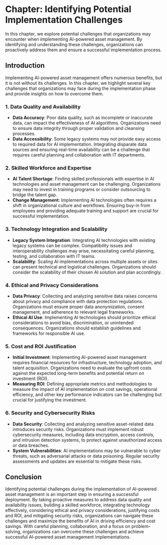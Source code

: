 Chapter: Identifying Potential Implementation Challenges
========================================================

In this chapter, we explore potential challenges that organizations may encounter when implementing AI-powered asset management. By identifying and understanding these challenges, organizations can proactively address them and ensure a successful implementation process.

Introduction
------------

Implementing AI-powered asset management offers numerous benefits, but it is not without its challenges. In this chapter, we highlight several key challenges that organizations may face during the implementation phase and provide insights on how to overcome them.

### 1. Data Quality and Availability

* **Data Accuracy**: Poor data quality, such as incomplete or inaccurate data, can impact the effectiveness of AI algorithms. Organizations need to ensure data integrity through proper validation and cleansing processes.
* **Data Accessibility**: Some legacy systems may not provide easy access to required data for AI implementation. Integrating disparate data sources and ensuring real-time availability can be a challenge that requires careful planning and collaboration with IT departments.

### 2. Skilled Workforce and Expertise

* **AI Talent Shortage**: Finding skilled professionals with expertise in AI technologies and asset management can be challenging. Organizations may need to invest in training programs or consider outsourcing to bridge the talent gap.
* **Change Management**: Implementing AI technologies often requires a shift in organizational culture and workflows. Ensuring buy-in from employees and providing adequate training and support are crucial for successful implementation.

### 3. Technology Integration and Scalability

* **Legacy System Integration**: Integrating AI technologies with existing legacy systems can be complex. Compatibility issues and interoperability challenges may arise, necessitating careful planning, testing, and collaboration with IT teams.
* **Scalability**: Scaling AI implementations across multiple assets or sites can present technical and logistical challenges. Organizations should consider the scalability of their chosen AI solution and plan accordingly.

### 4. Ethical and Privacy Considerations

* **Data Privacy**: Collecting and analyzing sensitive data raises concerns about privacy and compliance with data protection regulations. Organizations must ensure proper data anonymization, consent management, and adherence to relevant legal frameworks.
* **Ethical AI Use**: Implementing AI technologies should prioritize ethical considerations to avoid bias, discrimination, or unintended consequences. Organizations should establish guidelines and frameworks for responsible AI use.

### 5. Cost and ROI Justification

* **Initial Investment**: Implementing AI-powered asset management requires financial resources for infrastructure, technology adoption, and talent acquisition. Organizations need to evaluate the upfront costs against the expected long-term benefits and potential return on investment (ROI).
* **Measuring ROI**: Defining appropriate metrics and methodologies to measure the impact of AI implementation on cost savings, operational efficiency, and other key performance indicators can be challenging but crucial for justifying the investment.

### 6. Security and Cybersecurity Risks

* **Data Security**: Collecting and analyzing sensitive asset-related data introduces security risks. Organizations must implement robust cybersecurity measures, including data encryption, access controls, and intrusion detection systems, to protect against unauthorized access or data breaches.
* **System Vulnerabilities**: AI implementations may be vulnerable to cyber threats, such as adversarial attacks or data poisoning. Regular security assessments and updates are essential to mitigate these risks.

Conclusion
----------

Identifying potential challenges during the implementation of AI-powered asset management is an important step in ensuring a successful deployment. By taking proactive measures to address data quality and availability issues, building a skilled workforce, integrating technology effectively, considering ethical and privacy considerations, justifying costs and ROI, and mitigating security risks, organizations can navigate these challenges and maximize the benefits of AI in driving efficiency and cost savings. With careful planning, collaboration, and a focus on problem-solving, organizations can overcome these challenges and achieve successful AI-powered asset management implementations.
